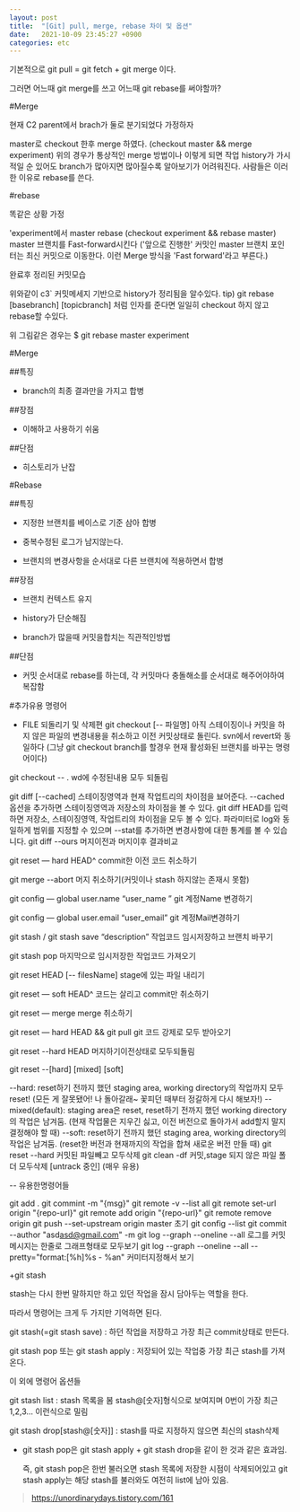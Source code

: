 ```yaml
---
layout: post
title:  "[Git] pull, merge, rebase 차이 및 옵션"
date:   2021-10-09 23:45:27 +0900
categories: etc 
---
```

기본적으로 git pull = git fetch + git merge 이다.

그러면 어느때 git merge를 쓰고 어느때 git rebase를 써야할까?



#Merge


현재 C2 parent에서 brach가 둘로 분기되었다 가정하자

master로 checkout 한후 merge 하였다. (checkout master && merge experiment)
위의 경우가 통상적인 merge 방법이나 이렇게 되면 작업 history가 가시적일 순 있어도 branch가 많아지면 많아질수록 알아보기가 어려워진다. 사람들은 이러한 이유로 rebase를 쓴다.



#rebase


똑같은 상황 가정





'experiment에서 master rebase (checkout experiment && rebase master)
master 브랜치를 Fast-forward시킨다 ('앞으로 진행한' 커밋인 master 브랜치 포인터는 최신 커밋으로 이동한다. 이런 Merge 방식을 'Fast forward'라고 부른다.)




완료후 정리된 커밋모습


위와같이 c3` 커밋메세지 기반으로 history가 정리됨을 알수있다.
tip) git rebase [basebranch] [topicbranch] 처럼 인자를 준다면 일일히 checkout 하지 않고 rebase할 수있다.

위 그림같은 경우는
$ git rebase master experiment




#Merge

##특징

-  branch의 최종 결과만을 가지고 합병

##장점

- 이해하고 사용하기 쉬움

##단점

- 히스토리가 난잡


#Rebase

##특징

- 지정한 브랜치를 베이스로 기준 삼아 합병

- 중복수정된 로그가 남지않는다.

- 브랜치의 변경사항을 순서대로 다른 브랜치에 적용하면서 합병

##장점

- 브랜치 컨텍스트 유지

- history가 단순해짐

- branch가 많을때 커밋을합치는 직관적인방법

##단점
- 커밋 순서대로 rebase를 하는데, 각 커밋마다 충돌해소를 순서대로 해주어야하여 복잡함


#추가유용 명령어
- FILE 되돌리기 및 삭제편
  git checkout [-- 파일명]
  아직 스테이징이나 커밋을 하지 않은 파일의 변경내용을 취소하고 이전 커밋상태로 돌린다. svn에서 revert와 동일하다 (그냥 git checkout branch를 할경우 현재 활성화된 브랜치를 바꾸는 명령어이다)

git checkout -- . wd에 수정된내용 모두 되돌림

git diff [--cached]
스테이징영역과 현재 작업트리의 차이점을 뵤어준다. --cached 옵션을 추가하면 스테이징영역과 저장소의 차이점을 볼 수 있다. git diff HEAD를 입력하면 저장소, 스테이징영역, 작업트리의 차이점을 모두 볼 수 있다. 파라미터로 log와 동일하게 범위를 지정할 수 있으며 --stat를 추가하면 변경사항에 대한 통계를 볼 수 있습니다.
git diff --ours 머지이전과 머지이후 결과비교

git reset — hard HEAD^
commit한 이전 코드 취소하기

git merge --abort 머지 취소하기(커밋이나 stash 하지않는 존재시 못함)

git config — global user.name “user_name ”
git 계정Name 변경하기

git config — global user.email “user_email”
git 계정Mail변경하기

git stash / git stash save “description”
작업코드 임시저장하고 브랜치 바꾸기

git stash pop
마지막으로 임시저장한 작업코드 가져오기

git reset HEAD [-- filesName] stage에 있는 파일 내리기

git reset — soft HEAD^
코드는 살리고 commit만 취소하기

git reset — merge
merge 취소하기

git reset — hard HEAD && git pull  git 코드 강제로 모두 받아오기

git reset --hard HEAD 머지하기이전상태로 모두되돌림

git reset --[hard] [mixed] [soft]

--hard: reset하기 전까지 했던 staging area, working directory의 작업까지 모두 reset!
(모든 게 잘못됐어! 나 돌아갈래~ 꽃피던 때부터 정갈하게 다시 해보자!)
--mixed(default): staging area은 reset, reset하기 전까지 했던 working directory의 작업은 남겨둠.
(현재 작업물은 지우긴 싫고, 이전 버전으로 돌아가서 add할지 말지 결정해야 할 때)
--soft: reset하기 전까지 했던 staging area, working directory의 작업은 남겨둠.
(reset한 버전과 현재까지의 작업을 합쳐 새로운 버전 만들 때)
git reset --hard 커밋된 파일빼고 모두삭제
git clean -df 커밋,stage 되지 않은 파일 폴더 모두삭제 [untrack 중인] (매우 유용)

-- 유용한명령어들

git add .
git commint -m "{msg}"
git remote -v  --list all
git remote set-url origin "{repo-url}"
git remote add origin "{repo-url}"
git remote remove origin
git push --set-upstream origin master 초기
git config --list
git commit --author "asd<asd@gmail.com>" -m
git log --graph --oneline --all  로그를 커밋메시지는 한줄로 그래프형태로 모두보기
git log --graph --oneline --all --pretty="format:[%h]%s - %an" 커미터지정해서 보기

+git stash

stash는 다시 한번 말하지만 하고 있던 작업을 잠시 담아두는 역할을 한다.

따라서 명령어는 크게 두 가지만 기억하면 된다.

git stash(=git stash save) : 하던 작업을 저장하고 가장 최근 commit상태로 만든다.

git stash pop 또는 git stash apply : 저장되어 있는 작업중 가장 최근 stash를 가져온다.

이 외에 명령어 옵션들

git stash list : stash 목록을 봄 stash@[숫자]형식으로 보여지며 0번이 가장 최근 1,2,3... 이런식으로 밀림

git stash drop[stash@[숫자]] : stash를 따로 지정하지 않으면 최신의 stash삭제

* git stash pop은 git stash apply + git stash drop을 같이 한 것과 같은 효과임.

  즉, git stash pop은 한번 불러오면 stash 목록에 저장한 시점이 삭제되어있고 git stash apply는 해당 stash를 불러와도 여전히 list에 남아 있음.

>https://unordinarydays.tistory.com/161
> 
> 
> 